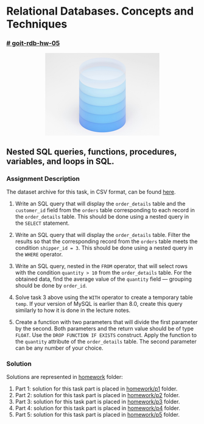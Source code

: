 # Relational Databases. Concepts and Techniques

### [# goit-rdb-hw-05](https://github.com/topics/goit-rdb-hw-05)

<p align="center">
  <img align="center" src="./assets/thumbnail.jpg" width="300" title="Project thumbnail" alt="project thumbnail">
</p>


## Nested SQL queries, functions, procedures, variables, and loops in SQL.

### Assignment Description

The dataset archive for this task, in CSV format, can be found [here](./assets/task-dataset/csv_dataset.zip).

1. Write an SQL query that will display the `order_details` table and the `customer_id` field from the `orders` table corresponding to each record in the `order_details` table.
This should be done using a nested query in the `SELECT` statement.

2. Write an SQL query that will display the `order_details` table. Filter the results so that the corresponding record from the `orders` table meets the condition `shipper_id = 3`.
This should be done using a nested query in the `WHERE` operator.

3. Write an SQL query, nested in the `FROM` operator, that will select rows with the condition `quantity > 10` from the `order_details` table. For the obtained data, find the average value of the `quantity` field — grouping should be done by `order_id`.

4. Solve task 3 above using the `WITH` operator to create a temporary table `temp`. If your version of MySQL is earlier than 8.0, create this query similarly to how it is done in the lecture notes.

5. Create a function with two parameters that will divide the first parameter by the second. Both parameters and the return value should be of type `FLOAT`.
Use the `DROP FUNCTION IF EXISTS` construct. Apply the function to the `quantity` attribute of the `order_details` table. The second parameter can be any number of your choice.

### Solution

Solutions are represented in [homework](./homework/) folder:

1. Part 1: solution for this task part is placed in [homework/p1](./homework/p1) folder.
2. Part 2: solution for this task part is placed in [homework/p2](./homework/p2) folder.
3. Part 3: solution for this task part is placed in [homework/p3](./homework/p3) folder.
4. Part 4: solution for this task part is placed in [homework/p4](./homework/p4) folder.
5. Part 5: solution for this task part is placed in [homework/p5](./homework/p5) folder.

